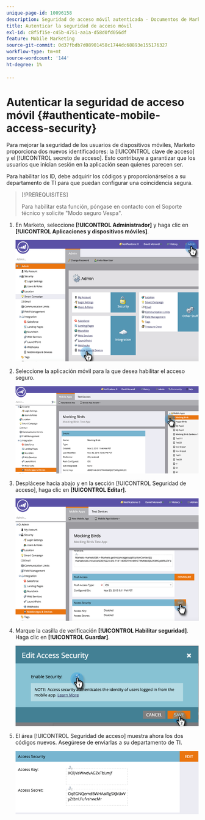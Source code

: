 ```yaml
---
unique-page-id: 10096158
description: Seguridad de acceso móvil autenticada - Documentos de Marketo - Documentación del producto
title: Autenticar la seguridad de acceso móvil
exl-id: c8f5f15e-c45b-4751-aa1a-d58d0fd056df
feature: Mobile Marketing
source-git-commit: 0d37fbdb7d08901458c1744dc68893e155176327
workflow-type: tm+mt
source-wordcount: '144'
ht-degree: 1%

---
```


# Autenticar la seguridad de acceso móvil {#authenticate-mobile-access-security}

Para mejorar la seguridad de los usuarios de dispositivos móviles, Marketo proporciona dos nuevos identificadores: la [!UICONTROL clave de acceso] y el [!UICONTROL secreto de acceso]. Esto contribuye a garantizar que los usuarios que inician sesión en la aplicación sean quienes parecen ser.

Para habilitar los ID, debe adquirir los códigos y proporcionárselos a su departamento de TI para que puedan configurar una coincidencia segura.

>[!PREREQUISITES]
>
>Para habilitar esta función, póngase en contacto con el Soporte técnico y solicite &quot;Modo seguro Vespa&quot;.

1. En Marketo, seleccione **[!UICONTROL Administrador]** y haga clic en **[!UICONTROL Aplicaciones y dispositivos móviles]**.

   ![](assets/image2015-12-1-14-3a36-3a30.png)

1. Seleccione la aplicación móvil para la que desea habilitar el acceso seguro.

   ![](assets/image2015-12-2-10-3a18-3a6.png)

1. Desplácese hacia abajo y en la sección [!UICONTROL Seguridad de acceso], haga clic en **[!UICONTROL Editar]**.

   ![](assets/image2015-12-1-14-3a41-3a37.png)

1. Marque la casilla de verificación **[!UICONTROL Habilitar seguridad]**. Haga clic en **[!UICONTROL Guardar]**.

   ![](assets/image2015-12-1-14-3a54-3a0.png)

1. El área [!UICONTROL Seguridad de acceso] muestra ahora los dos códigos nuevos. Asegúrese de enviarlas a su departamento de TI.

   ![](assets/image2015-12-1-14-3a57-3a34.png)
